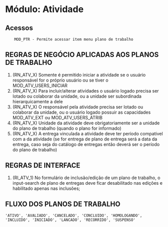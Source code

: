 # Módulo: Atividade

## Acessos  

~~~text
    MOD_PTR - Permite acessar item menu plano de trabalho
~~~

## REGRAS DE NEGÓCIO APLICADAS AOS PLANOS DE TRABALHO

1. (RN_ATV_X) Somente é permitido iniciar a atividade se o usuário responsável for o próprio usuário ou se tiver o MOD_ATV_USERS_INICIAR
2. (RN_ATV_X) Para incluir/alterar atividades o usuário logado precisa ser lotado ou colaborar da unidade, ou a unidade ser subordinada hierarquicamente a dele
3. (RN_ATV_X) O responsável pela atividade precisa ser lotado ou colaborar da unidade, ou o usuário logado possuir as capacidades MOD_ATV_EXT ou MOD_ATV_USERS_ATRIB
2. (RN_ATV_X) Unidade da atividade deve obrigatoriamente ser a unidade do plano de trabalho (quando o plano for informado)
2. (RN_ATV_X) A entrega vinculada a atividade deve ter período compativel com a da atividade (se for entrega de plano de entrega será a data da entrega, caso seja do catálogo de entregas então deverá ser o período do plano de trabalho)

## REGRAS DE INTERFACE

1. (RI_ATV_1) No formulário de inclusão/edição de um plano de trabalho, o input-search de plano de entregas deve ficar desabilitado nas edições e habilitado apenas nas inclusões;

## FLUXO DOS PLANOS DE TRABALHO  

~~~text
'ATIVO', 'AVALIADO', 'CANCELADO', 'CONCLUIDO', 'HOMOLOGANDO', 'INCLUIDO', 'INICIADO', 'LANCADO', 'RECORRIDO', 'SUSPENSO'


~~~
